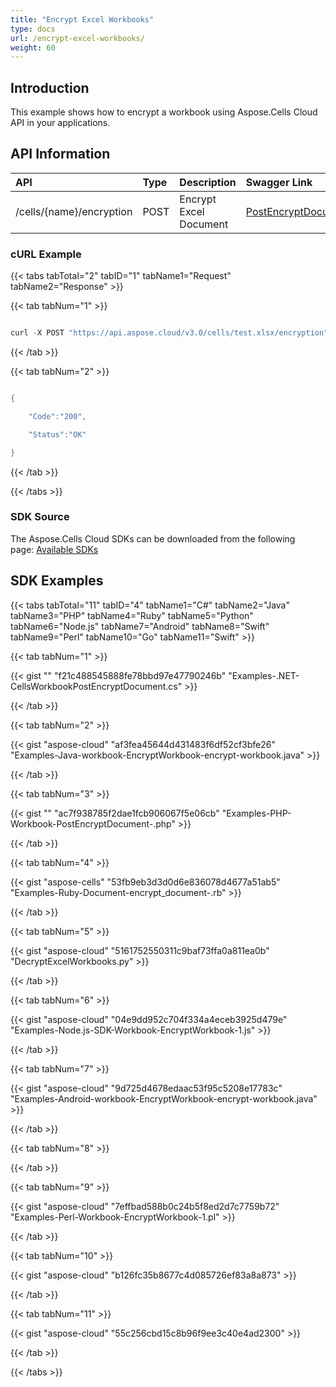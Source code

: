 ```yaml
---
title: "Encrypt Excel Workbooks"
type: docs
url: /encrypt-excel-workbooks/
weight: 60
---
```


## **Introduction**
This example shows how to encrypt a workbook using Aspose.Cells Cloud API in your applications.
## **API Information**

|**API**|**Type**|**Description**|**Swagger Link**|
| :- | :- | :- | :- |
|/cells/{name}/encryption|POST|Encrypt Excel Document|[PostEncryptDocument](https://apireference.aspose.cloud/cells/#/Workbook/PostEncryptDocument)|
### **cURL Example**
{{< tabs tabTotal="2" tabID="1" tabName1="Request" tabName2="Response" >}}

{{< tab tabNum="1" >}}

```java

curl -X POST "https://api.aspose.cloud/v3.0/cells/test.xlsx/encryption" -H "accept: application/json" -H "Content-Type: application/json" -d "{ \"EncryptionType\": \"XOR\", \"KeyLength\": 128, \"Password\": \"mateen\"}"

```

{{< /tab >}}

{{< tab tabNum="2" >}}

```java

{

    "Code":"200",

    "Status":"OK"

}

```

{{< /tab >}}

{{< /tabs >}}
### **SDK Source**
The Aspose.Cells Cloud SDKs can be downloaded from the following page: [Available SDKs](/cells/available-sdks/)
## **SDK Examples**
{{< tabs tabTotal="11" tabID="4" tabName1="C#" tabName2="Java" tabName3="PHP" tabName4="Ruby" tabName5="Python" tabName6="Node.js" tabName7="Android" tabName8="Swift" tabName9="Perl" tabName10="Go" tabName11="Swift" >}}

{{< tab tabNum="1" >}}

{{< gist "" "f21c488545888fe78bbd97e47790246b" "Examples-.NET-CellsWorkbookPostEncryptDocument.cs" >}}

{{< /tab >}}

{{< tab tabNum="2" >}}

{{< gist "aspose-cloud" "af3fea45644d431483f6df52cf3bfe26" "Examples-Java-workbook-EncryptWorkbook-encrypt-workbook.java" >}}

{{< /tab >}}

{{< tab tabNum="3" >}}

{{< gist "" "ac7f938785f2dae1fcb906067f5e06cb" "Examples-PHP-Workbook-PostEncryptDocument-.php" >}}

{{< /tab >}}

{{< tab tabNum="4" >}}

{{< gist "aspose-cells" "53fb9eb3d3d0d6e836078d4677a51ab5" "Examples-Ruby-Document-encrypt_document-.rb" >}}

{{< /tab >}}

{{< tab tabNum="5" >}}

{{< gist "aspose-cloud" "5161752550311c9baf73ffa0a811ea0b" "DecryptExcelWorkbooks.py" >}}

{{< /tab >}}

{{< tab tabNum="6" >}}

{{< gist "aspose-cloud" "04e9dd952c704f334a4eceb3925d479e" "Examples-Node.js-SDK-Workbook-EncryptWorkbook-1.js" >}}

{{< /tab >}}

{{< tab tabNum="7" >}}

{{< gist "aspose-cloud" "9d725d4678edaac53f95c5208e17783c" "Examples-Android-workbook-EncryptWorkbook-encrypt-workbook.java" >}}

{{< /tab >}}

{{< tab tabNum="8" >}}

{{< /tab >}}

{{< tab tabNum="9" >}}

{{< gist "aspose-cloud" "7effbad588b0c24b5f8ed2d7c7759b72" "Examples-Perl-Workbook-EncryptWorkbook-1.pl" >}}

{{< /tab >}}

{{< tab tabNum="10" >}}

{{< gist "aspose-cloud" "b126fc35b8677c4d085726ef83a8a873" >}}

{{< /tab >}}

{{< tab tabNum="11" >}}

{{< gist "aspose-cloud" "55c256cbd15c8b96f9ee3c40e4ad2300" >}}

{{< /tab >}}

{{< /tabs >}}

